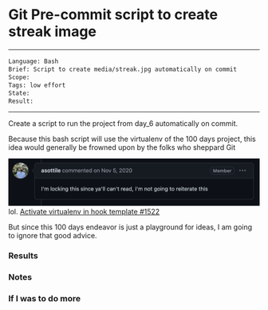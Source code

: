 # Git Pre-commit script to create streak image
---
```
Language: Bash
Brief: Script to create media/streak.jpg automatically on commit
Scope: 
Tags: low effort
State: 
Result: 
```
---

Create a script to run the project from day_6 automatically on commit. 

Because this bash script will use the virtualenv of the 100 days project, this idea would generally be frowned upon by the folks who sheppard Git

![](media/screen_shot_1.png)
lol.
[Activate virtualenv in hook template #1522](https://github.com/pre-commit/pre-commit/issues/1522)

But since this 100 days endeavor is just a playground for ideas, I am going to ignore that good advice.

### Results

### Notes

### If I was to do more
